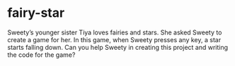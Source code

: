 # fairy-star
Sweety’s younger sister Tiya loves fairies and stars. She asked Sweety to create a game for her. In this game, when Sweety presses any key, a star starts falling down. Can you help Sweety in creating this project and writing the code for the game?
